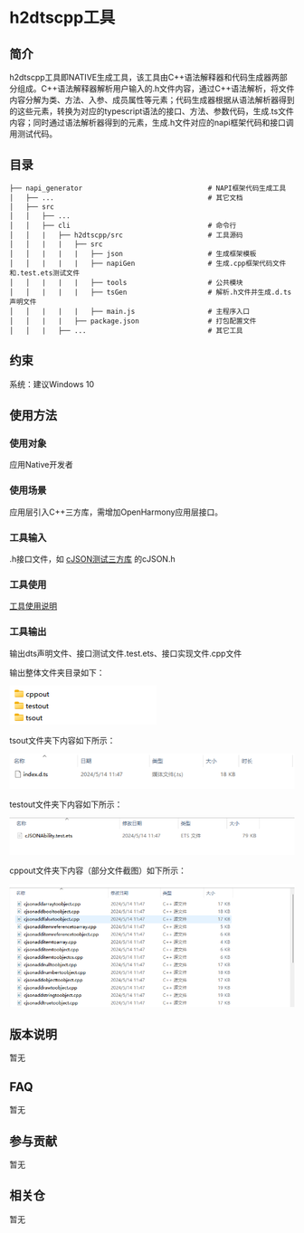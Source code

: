 # h2dtscpp工具

## 简介

h2dtscpp工具即NATIVE生成工具，该工具由C++语法解释器和代码生成器两部分组成。C++语法解释器解析用户输入的.h文件内容，通过C++语法解析，将文件内容分解为类、方法、入参、成员属性等元素；代码生成器根据从语法解析器得到的这些元素，转换为对应的typescript语法的接口、方法、参数代码，生成.ts文件内容；同时通过语法解析器得到的元素，生成.h文件对应的napi框架代码和接口调用测试代码。

## 目录

```
├── napi_generator                               # NAPI框架代码生成工具
│   ├── ...                                      # 其它文档
│   ├── src
│   │   ├── ...                                 
│   │   ├── cli                                  # 命令行
│   │   |   ├── h2dtscpp/src                     # 工具源码
│   │   |   |   ├── src   
│   │   |   |   |   ├── json                     # 生成框架模板
│   │   |   |   |   ├── napiGen                  # 生成.cpp框架代码文件和.test.ets测试文件
│   │   |   |   |   ├── tools                    # 公共模块
│   │   |   |   |   ├── tsGen                    # 解析.h文件并生成.d.ts声明文件
│   │   |   |   |   ├── main.js                  # 主程序入口
│   │   |   |   ├── package.json                 # 打包配置文件
│   │   |   ├── ...                              # 其它工具
```

## 约束

系统：建议Windows 10

## 使用方法

### 使用对象

应用Native开发者

### 使用场景

应用层引入C++三方库，需增加OpenHarmony应用层接口。

### 工具输入

.h接口文件，如 [cJSON测试三方库](https://gitee.com/openharmony/napi_generator/releases/tag/测试用资源) 的cJSON.h

### 工具使用

[工具使用说明](https://gitee.com/openharmony/napi_generator/tree/master/src/cli/h2dtscpp/docs/usage/INSTRUCTION_ZH.md)

### 工具输出

输出dts声明文件、接口测试文件.test.ets、接口实现文件.cpp文件

输出整体文件夹目录如下：

![](./docs/figures/h2dtscpp_out_example.png)

tsout文件夹下内容如下所示：

![](./docs/figures/h2dtscpp_dtsout_example.png)

testout文件夹下内容如下所示：

![](./docs/figures/h2dtscpp_testout_example.png)

cppout文件夹下内容（部分文件截图）如下所示：

![](./docs/figures/h2dtscpp_cppout_example.png)

## 版本说明

暂无

## FAQ

暂无

## 参与贡献

暂无

## 相关仓

暂无